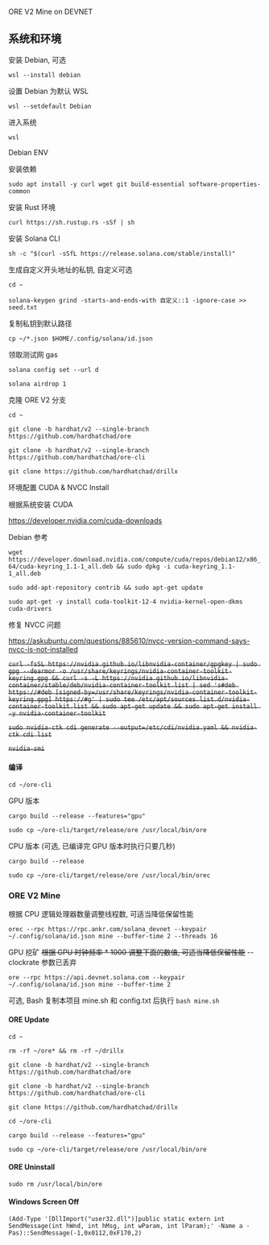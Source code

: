 ORE V2 Mine on DEVNET

## 系统和环境

安装 Debian, 可选

`wsl --install debian`

设置 Debian 为默认 WSL

`wsl --setdefault Debian`

进入系统

`wsl`

Debian ENV

安装依赖

`sudo apt install -y curl wget git build-essential software-properties-common`

安装 Rust 环境

`curl https://sh.rustup.rs -sSf | sh`

安装 Solana CLI

`sh -c "$(curl -sSfL https://release.solana.com/stable/install)"`

生成自定义开头地址的私钥, 自定义可选

`cd ~`

`solana-keygen grind -starts-and-ends-with 自定义::1 -ignore-case >> seed.txt`

复制私钥到默认路径

`cp ~/*.json $HOME/.config/solana/id.json`

领取测试网 gas

`solana config set --url d`

`solana airdrop 1`

克隆 ORE V2 分支

`cd ~`

`git clone -b hardhat/v2 --single-branch https://github.com/hardhatchad/ore`

`git clone -b hardhat/v2 --single-branch https://github.com/hardhatchad/ore-cli`

`git clone https://github.com/hardhatchad/drillx`

环境配置 CUDA & NVCC Install

根据系统安装 CUDA

https://developer.nvidia.com/cuda-downloads

Debian 参考

`wget https://developer.download.nvidia.com/compute/cuda/repos/debian12/x86_64/cuda-keyring_1.1-1_all.deb && sudo dpkg -i cuda-keyring_1.1-1_all.deb`

`sudo add-apt-repository contrib && sudo apt-get update`

`sudo apt-get -y install cuda-toolkit-12-4 nvidia-kernel-open-dkms cuda-drivers`

修复 NVCC 问题

https://askubuntu.com/questions/885610/nvcc-version-command-says-nvcc-is-not-installed

~~`curl -fsSL https://nvidia.github.io/libnvidia-container/gpgkey | sudo gpg --dearmor -o /usr/share/keyrings/nvidia-container-toolkit-keyring.gpg && curl -s -L https://nvidia.github.io/libnvidia-container/stable/deb/nvidia-container-toolkit.list | sed 's#deb https://#deb [signed-by=/usr/share/keyrings/nvidia-container-toolkit-keyring.gpg] https://#g' | sudo tee /etc/apt/sources.list.d/nvidia-container-toolkit.list && sudo apt-get update && sudo apt-get install -y nvidia-container-toolkit`~~

~~`sudo nvidia-ctk cdi generate --output=/etc/cdi/nvidia.yaml && nvidia-ctk cdi list`~~

~~`nvidia-smi`~~

#### 编译

`cd ~/ore-cli`

GPU 版本

`cargo build --release --features="gpu"`

`sudo cp ~/ore-cli/target/release/ore /usr/local/bin/ore`

CPU 版本 (可选, 已编译完 GPU 版本时执行只要几秒)

`cargo build --release`

`sudo cp ~/ore-cli/target/release/ore /usr/local/bin/orec`

### ORE V2 Mine

根据 CPU 逻辑处理器数量调整线程数, 可适当降低保留性能

`orec --rpc https://rpc.ankr.com/solana_devnet --keypair ~/.config/solana/id.json mine --buffer-time 2 --threads 16`

GPU 挖矿 ~~根据 GPU 时钟频率 * 1000 调整下面的数值, 可适当降低保留性能~~ --clockrate 参数已丢弃

`ore --rpc https://api.devnet.solana.com --keypair ~/.config/solana/id.json mine --buffer-time 2`

可选, Bash 复制本项目 mine.sh 和 config.txt 后执行 `bash mine.sh`

#### ORE Update

`cd ~`

`rm -rf ~/ore* && rm -rf ~/drillx`

`git clone -b hardhat/v2 --single-branch https://github.com/hardhatchad/ore`

`git clone -b hardhat/v2 --single-branch https://github.com/hardhatchad/ore-cli`

`git clone https://github.com/hardhatchad/drillx`

`cd ~/ore-cli`

`cargo build --release --features="gpu"`

`sudo cp ~/ore-cli/target/release/ore /usr/local/bin/ore`

#### ORE Uninstall

`sudo rm /usr/local/bin/ore`

#### Windows Screen Off

`(Add-Type '[DllImport("user32.dll")]public static extern int SendMessage(int hWnd, int hMsg, int wParam, int lParam);' -Name a -Pas)::SendMessage(-1,0x0112,0xF170,2)`

